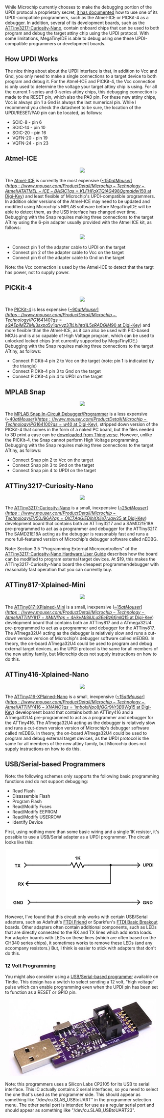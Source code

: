 While Microchip currently chooses to make the debugging portion of the UPDI protocol a proprietary secret, [it has documented](http://ww1.microchip.com/downloads/en/DeviceDoc/50002630A.pdf) how to use one of its UPDI-compatible programmers, such as the Atmel-ICE or PICKit-4 as a debugger.  In addition, several of its development boards, such as the [ATTiny3217-Curiosity-Nano](https://www.microchip.com/DevelopmentTools/ProductDetails/PartNO/EV50J96A), contain onboard chips that can be used to both program and debug the target attiny chip using the UPDI protocol.  With some limitations, MegaTinyIDE is able to debug using one these UPDI-compatible programmers or development boards.

## How UPDI Works

The nice thing about about the UPDI interface is that, in addition to Vcc and Gnd, you only need to make a single connections to a target device to both program and debug it.  For the Atmel-ICE and PICKit-4, the Vcc connection is only used to determine the voltage your target attiny chip is using.  For all the current 1-series and 0-series attiny chips, this debugging connection is made to the RESET pin, which also the PA0 pin.  For these new attiny chips, Vcc is always pin 1 a Gnd is always the last numerical pin.  While I recommend you check the datasheet to be sure, the location of the UPDI/RESET/PA0 pin can be located, as follows:

  - SOIC-8  - pin 6
  - SOIC-14 - pin 10
  - SOIC-20 - pin 16
  - VQFN-20 - pin 19
  - VQFN-24 - pin 23

## Atmel-ICE<a name='Atmel-ICE'></a>

<p align="center"><img src="images/Atmel-ICE.png"></p>

The [Atmel-ICE](https://www.microchip.com/DevelopmentTools/ProductDetails/ATATMEL-ICE) is currently the most expensive ([~$150 at Mouser](https://www.mouser.com/ProductDetail/Microchip-Technology-Atmel/ATATMEL-ICE-BASIC?qs=KLFHFgXTQiAG498QgmqIdw%3D%3D), [~$150 at Digi-Key](https://www.digikey.com/en/products/detail/microchip-technology/ATATMEL-ICE-BASIC/4753381)) and least flexible of Microchip's UPDI-compatible programmers.  In addition older versions of the Atmel-ICE may need to be updated and modified using Microchip's MPLAB software before MegaTinyIDE will be able to detect them, as the USB interface has changed over time.  Debugging with the Snap requires making three connections to the target ATtiny using the 6-pin adapter usually provided with the Atmel ICE kit, as follows:

<p align="center"><img src="images/Adapter.png"></p>

  - Connect pin 1 of the adapter cable to UPDI on the target
  - Connect pin 2 of the adapter cable to Vcc on the target
  - Connect pin 6 of the adapter cable to Gnd on the target

Note: the Vcc connection is used by the Atmel-ICE to detect that the targt has power, not to supply power.

## PICKit-4<a name='PICKit-4'></a>

<p align="center"><img src="images/PICKit-4.png"></p>

The [PICKit-4](https://www.microchip.com/developmenttools/ProductDetails/PG164140) is less expensive ([~$90 at Mouser](https://www.mouser.com/ProductDetail/Microchip-Technology/PG164140?qs=sGAEpiMZZMu3sxpa5v1qrvyz3TtLhlhta1L5sRADGIM%3D), [~$90 at Digi-Key](https://www.digikey.com/en/products/detail/microchip-technology/PG164140/8536593)) and more flexible than the Atmel-ICE, as it can also be used with PIC-based MCUs and is also capable of High Voltage program, which can be used to unlocked locked chips (not currently supported by MegaTinyIDE.)  Debugging with the Snap requires making three connections to the target ATtiny, as follows:

  - Connect PICKit-4 pin 2 to Vcc on the target (note: pin 1 is indicated by the triangle)
  - Connect PICKit-4 pin 3 to Gnd on the target
  - Connect PICKit-4 pin 4 to UPDI on the target

## MPLAB Snap<a name='Snap'></a>

<p align="center"><img src="images/Snap.png"></p>

The [MPLAB Snap In-Circuit Debugger/Programmer](https://www.microchip.com/developmenttools/ProductDetails/PartNO/PG164100) is a less expensive ([~$40 at Mouser](https://www.mouser.com/ProductDetail/Microchip-Technology/PG164100?qs=w%2Fv1CP2dgqoaLDDBjfzhMQ%3D%3D), [~$40 at Digi-Key](https://www.digikey.com/en/products/detail/microchip-technology/PG164100/9562532)), stripped down version of the PICKit-4 that comes in the form of a naked PC board, but the files needed to 3D print a case can be [downloaded from Thingiverse](https://www.thingiverse.com/thing:3074301).  However, unlike the PICKit-4, the Snap cannot perform High Voltage programming.  Debugging with the Snap requires making three connections to the target ATtiny, as follows:

  - Connect Snap pin 2 to Vcc on the target
  - Connect Snap pin 3 to Gnd on the target
  - Connect Snap pin 4 to UPDI on the target

## ATTiny3217-Curiosity-Nano<a name='3217Nano'></a>

<p align="center"><img src="images/3217Nano.png"></p>

The [ATTiny3217-Curiosity-Nano](https://www.microchip.com/DevelopmentTools/ProductDetails/PartNO/EV50J96A) is a small, inexpensive ([~$25 at Mouser](https://www.mouser.com/ProductDetail/Microchip-Technology/EV50J96A?qs=OlC7AqGiEDlhXXlje7rJaw%3D%3D), [~$25 at Digi-Key](https://www.digikey.com/en/products/detail/microchip-technology/EV50J96A/11618271)) development board that contains both an ATTiny3217 and a SAMD21E18A pre-programmed to act as a programmer and debugger for the ATTiny3217.  The SAMD21E18A acting as the debugger is reasonably fast and runs a more full-featured version of Microchip's debugger software called nEDBG.

Note: Section 3.5 "Programming External Microcontrollers" of the [ATTiny3217-Curiosity-Nano Hardware User Guide](http://ww1.microchip.com/downloads/en/DeviceDoc/40002193A.pdf) describes how the board can be modified to program external target devices.  At $19, this makes the ATTiny3217-Curiosity-Nano board the cheapest programmer/debugger with reasonably fast operation that you can currently buy.


## ATTiny817-Xplained-Mini<a name='817Mini'></a>

<p align="center"><img src="images/817Mini.png"></p>

The [ATTiny817-XPlained-Mini](https://www.microchip.com/developmenttools/ProductDetails/attiny817-xmini) is a small, inexpensive ([~$15 at Mouser](https://www.mouser.com/ProductDetail/Microchip-Technology-Atmel/ATTINY817-XMINI?qs=4HkvMi8iULuSEeBz6fjmlQ%3D%3D), [~$15 at Digi-Key](https://www.digikey.com/en/products/detail/microchip-technology/ATTINY817-XMINI/6226926)) development board that contains both an ATTiny817 and a ATmega32U4 pre-programmed to act as a programmer and debugger for the ATTiny817.  The ATmega32U4 acting as the debugger is relatively slow and runs a cut-down version version of Microchip's debugger software called mEDBG.  In theory, the on-board ATmega32U4 could be used to program and debug external target devices, as the UPDI protocol is the same for all members of the new attiny family, but Microchip does not supply instructions on how to do this.


## ATTiny416-Xplained-Nano<a name='416Nano'></a>

<p align="center"><img src="images/416Nano.png"></p>

The [ATTiny416-XPlained-Nano](https://www.microchip.com/developmenttools/ProductDetails/attiny817-xmini) is a small, inexpensive ([~$15 at Mouser](https://www.mouser.com/ProductDetail/Microchip-Technology-Atmel/ATTINY416-XNANO?qs=1mbolxNpo8fQGr9Vr3B9Wg%3D%3D), [~$15 at Digi-Key](https://www.digikey.com/en/products/detail/microchip-technology/ATTINY416-XNANO/7801795?s=N4IgTCBcDaIIIBUEEsB2BPALARgGwgF0BfIA)) development board that contains both an ATTiny416 and a ATmega32U4 pre-programmed to act as a programmer and debugger for the ATTiny416.  The ATmega32U4 acting as the debugger is relatively slow and runs a cut-down version version of Microchip's debugger software called mEDBG.  In theory, the on-board ATmega32U4 could be used to program and debug external target devices, as the UPDI protocol is the same for all members of the new attiny family, but Microchip does not supply instructions on how to do this.

## USB/Serial-based Programmers<a name='UpdiProg'></a>

Note: the following schemes only supports the following basic programming functions and do not support debugging:

+ Read Flash
+ Disassemble Flash
+ Program Flash
+ Read/Modify Fuses
+ Read/Modify EEPROM
+ Read/Modify USERROW
+ Identify Device

First, using nothing more than some basic wiring and a single 1K resistor, it's possible to use a USB/Serial adapter as a UPDI programmer.  The circuit looks like this:

<p align="center"><img src="images/UpdiProg2.png"></p>

However, I've found that this circuit only works with certain USB/Serial adaptera, such as Adafruit's [FTDI Friend](https://www.adafruit.com/product/284) or Sparkfun's [FTDI Basic Breakout](https://www.sparkfun.com/products/9716) boards.  Other adapters often contain additional components, such as LEDs that are directly connected to the RX and TX lines which add extra loads.  For adapter boards with LEDs on these lines (which are often based on the CH340 series chips), it sometimes works to remove these LEDs (and any accompany resistors.)  But, I think is easier to stick with adapters that don't do this.

### 12 Volt Programming<a name='12vProg'></a>

You might also consider using a [USB/Serial-based programmer](https://www.tindie.com/products/leonerd/avr-updi-programmer-with-12v/) available on Tindie.  This design has a switch to select sending a 12 volt, "high voltage" pulse which can enable programming even when the UPDI pin has been set to function as a RESET or GPIO pin.

<p align="center"><img src="images/Updi12V.JPG"></p>

Note: this programmers uses a Silicon Labs CP2105 for its USB to serial interface.  This IC actually contains 2 serial interfaces, so you need to select the one that's used as the programmer side.  This should appear as something like "/dev/cu.SLAB_USBtoUART" in the programmer selection menu.  The other serial port is intended for use as a regular serial port and should appear as something ilke "/dev/cu.SLAB_USBtoUART23".